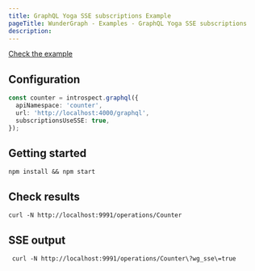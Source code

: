 ```yaml
---
title: GraphQL Yoga SSE subscriptions Example
pageTitle: WunderGraph - Examples - GraphQL Yoga SSE subscriptions
description:
---
```


[Check the example](https://github.com/wundergraph/wundergraph/tree/main/examples/graphql-yoga-sse-subscriptions)

## Configuration

```typescript
const counter = introspect.graphql({
  apiNamespace: 'counter',
  url: 'http://localhost:4000/graphql',
  subscriptionsUseSSE: true,
});
```

## Getting started

```shell
npm install && npm start
```

## Check results

```shell
curl -N http://localhost:9991/operations/Counter
```

## SSE output

```shell
 curl -N http://localhost:9991/operations/Counter\?wg_sse\=true
```
